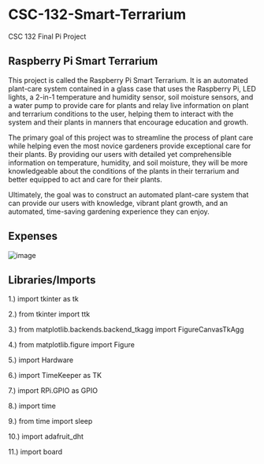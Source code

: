 # CSC-132-Smart-Terrarium
CSC 132 Final Pi Project

## Raspberry Pi Smart Terrarium

This project is called the Raspberry Pi Smart Terrarium. It is an automated plant-care system contained in a glass case that uses the Raspberry Pi,
LED lights, a 2-in-1 temperature and humidity sensor, soil moisture sensors, and a water pump to provide care for plants and relay live information
on plant and terrarium conditions to the user, helping them to interact with the system and their plants in manners that encourage education and growth.

The primary goal of this project was to streamline the process of plant care while helping even the most novice gardeners provide exceptional care 
for their plants. By providing our users with detailed yet comprehensible information on temperature, humidity, and soil moisture,
they will be more knowledgeable about the conditions of the plants in their terrarium and better equipped to act and care for their plants.

Ultimately, the goal was to construct an automated plant-care system that can provide our users with knowledge, vibrant plant growth, and an automated,
time-saving gardening experience they can enjoy.



## Expenses

![image](https://user-images.githubusercontent.com/127445538/235772550-fc646f4d-e025-4fc0-8fbc-2dd188352d63.png)



## Libraries/Imports
1.) import tkinter as tk

2.) from tkinter import ttk

3.) from matplotlib.backends.backend_tkagg import FigureCanvasTkAgg

4.) from matplotlib.figure import Figure

5.) import Hardware

6.) import TimeKeeper as TK

7.) import RPi.GPIO as GPIO

8.) import time

9.) from time import sleep

10.) import adafruit_dht

11.) import board

